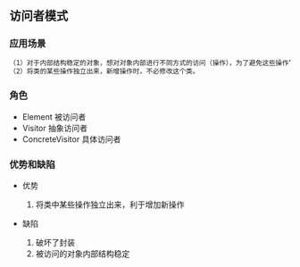 ## 访问者模式

[迭代模式]: https://www.cnblogs.com/yangxiaojie/p/10205208.html

### 应用场景

```reStructuredText
（1）对于内部结构稳定的对象，想对对象内部进行不同方式的访问（操作），为了避免这些操作“污染”这个类，也为了新增加操作时不修改这个类。比如第一种访问方式是想访问某些属性，第二种访问方式是访问其他属性，并做一些操作。将这些访问方式提取出来，便是访问者。
（2）将类的某些操作独立出来，新增操作时，不必修改这个类。
```

### 角色
- Element 被访问者
- Visitor 抽象访问者
- ConcreteVisitor 具体访问者

### 优势和缺陷

- 优势
  
  1. 将类中某些操作独立出来，利于增加新操作
- 缺陷
  1. 破坏了封装
  2. 被访问的对象内部结构稳定
















